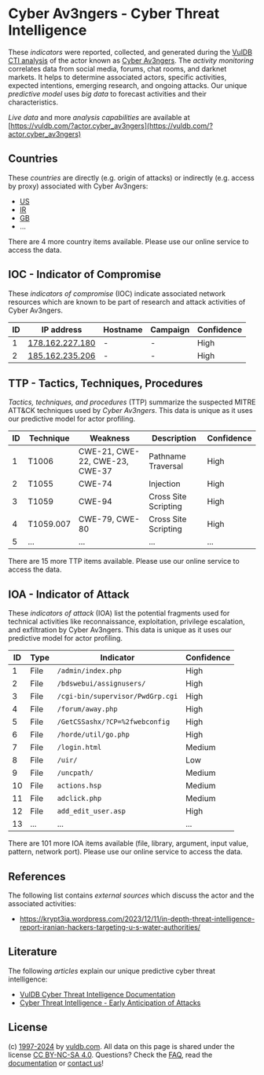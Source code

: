 # Cyber Av3ngers - Cyber Threat Intelligence

These _indicators_ were reported, collected, and generated during the [VulDB CTI analysis](https://vuldb.com/?kb.cti) of the actor known as [Cyber Av3ngers](https://vuldb.com/?actor.cyber_av3ngers). The _activity monitoring_ correlates data from social media, forums, chat rooms, and darknet markets. It helps to determine associated actors, specific activities, expected intentions, emerging research, and ongoing attacks. Our unique _predictive model_ uses _big data_ to forecast activities and their characteristics.

_Live data_ and more _analysis capabilities_ are available at [https://vuldb.com/?actor.cyber_av3ngers](https://vuldb.com/?actor.cyber_av3ngers)

## Countries

These _countries_ are directly (e.g. origin of attacks) or indirectly (e.g. access by proxy) associated with Cyber Av3ngers:

* [US](https://vuldb.com/?country.us)
* [IR](https://vuldb.com/?country.ir)
* [GB](https://vuldb.com/?country.gb)
* ...

There are 4 more country items available. Please use our online service to access the data.

## IOC - Indicator of Compromise

These _indicators of compromise_ (IOC) indicate associated network resources which are known to be part of research and attack activities of Cyber Av3ngers.

ID | IP address | Hostname | Campaign | Confidence
-- | ---------- | -------- | -------- | ----------
1 | [178.162.227.180](https://vuldb.com/?ip.178.162.227.180) | - | - | High
2 | [185.162.235.206](https://vuldb.com/?ip.185.162.235.206) | - | - | High

## TTP - Tactics, Techniques, Procedures

_Tactics, techniques, and procedures_ (TTP) summarize the suspected MITRE ATT&CK techniques used by _Cyber Av3ngers_. This data is unique as it uses our predictive model for actor profiling.

ID | Technique | Weakness | Description | Confidence
-- | --------- | -------- | ----------- | ----------
1 | T1006 | CWE-21, CWE-22, CWE-23, CWE-37 | Pathname Traversal | High
2 | T1055 | CWE-74 | Injection | High
3 | T1059 | CWE-94 | Cross Site Scripting | High
4 | T1059.007 | CWE-79, CWE-80 | Cross Site Scripting | High
5 | ... | ... | ... | ...

There are 15 more TTP items available. Please use our online service to access the data.

## IOA - Indicator of Attack

These _indicators of attack_ (IOA) list the potential fragments used for technical activities like reconnaissance, exploitation, privilege escalation, and exfiltration by Cyber Av3ngers. This data is unique as it uses our predictive model for actor profiling.

ID | Type | Indicator | Confidence
-- | ---- | --------- | ----------
1 | File | `/admin/index.php` | High
2 | File | `/bdswebui/assignusers/` | High
3 | File | `/cgi-bin/supervisor/PwdGrp.cgi` | High
4 | File | `/forum/away.php` | High
5 | File | `/GetCSSashx/?CP=%2fwebconfig` | High
6 | File | `/horde/util/go.php` | High
7 | File | `/login.html` | Medium
8 | File | `/uir/` | Low
9 | File | `/uncpath/` | Medium
10 | File | `actions.hsp` | Medium
11 | File | `adclick.php` | Medium
12 | File | `add_edit_user.asp` | High
13 | ... | ... | ...

There are 101 more IOA items available (file, library, argument, input value, pattern, network port). Please use our online service to access the data.

## References

The following list contains _external sources_ which discuss the actor and the associated activities:

* https://krypt3ia.wordpress.com/2023/12/11/in-depth-threat-intelligence-report-iranian-hackers-targeting-u-s-water-authorities/

## Literature

The following _articles_ explain our unique predictive cyber threat intelligence:

* [VulDB Cyber Threat Intelligence Documentation](https://vuldb.com/?kb.cti)
* [Cyber Threat Intelligence - Early Anticipation of Attacks](https://www.scip.ch/en/?labs.20201022)

## License

(c) [1997-2024](https://vuldb.com/?kb.changelog) by [vuldb.com](https://vuldb.com/?kb.about). All data on this page is shared under the license [CC BY-NC-SA 4.0](https://creativecommons.org/licenses/by-nc-sa/4.0/). Questions? Check the [FAQ](https://vuldb.com/?kb.faq), read the [documentation](https://vuldb.com/?kb) or [contact us](https://vuldb.com/?contact)!
